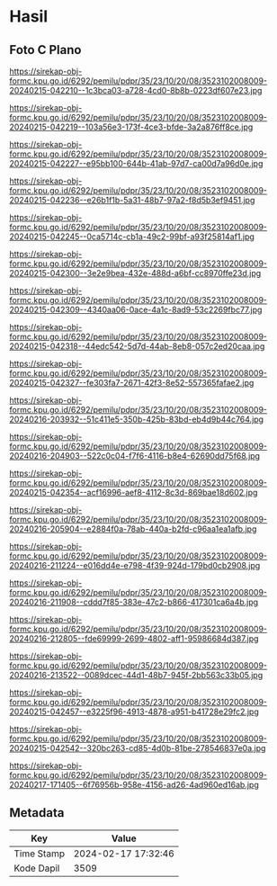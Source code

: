 # Hasil

## Foto C Plano

https://sirekap-obj-formc.kpu.go.id/6292/pemilu/pdpr/35/23/10/20/08/3523102008009-20240215-042210--1c3bca03-a728-4cd0-8b8b-0223df607e23.jpg

https://sirekap-obj-formc.kpu.go.id/6292/pemilu/pdpr/35/23/10/20/08/3523102008009-20240215-042219--103a56e3-173f-4ce3-bfde-3a2a876ff8ce.jpg

https://sirekap-obj-formc.kpu.go.id/6292/pemilu/pdpr/35/23/10/20/08/3523102008009-20240215-042227--e95bb100-644b-41ab-97d7-ca00d7a96d0e.jpg

https://sirekap-obj-formc.kpu.go.id/6292/pemilu/pdpr/35/23/10/20/08/3523102008009-20240215-042236--e26b1f1b-5a31-48b7-97a2-f8d5b3ef9451.jpg

https://sirekap-obj-formc.kpu.go.id/6292/pemilu/pdpr/35/23/10/20/08/3523102008009-20240215-042245--0ca5714c-cb1a-49c2-99bf-a93f25814af1.jpg

https://sirekap-obj-formc.kpu.go.id/6292/pemilu/pdpr/35/23/10/20/08/3523102008009-20240215-042300--3e2e9bea-432e-488d-a6bf-cc8970ffe23d.jpg

https://sirekap-obj-formc.kpu.go.id/6292/pemilu/pdpr/35/23/10/20/08/3523102008009-20240215-042309--4340aa06-0ace-4a1c-8ad9-53c2269fbc77.jpg

https://sirekap-obj-formc.kpu.go.id/6292/pemilu/pdpr/35/23/10/20/08/3523102008009-20240215-042318--44edc542-5d7d-44ab-8eb8-057c2ed20caa.jpg

https://sirekap-obj-formc.kpu.go.id/6292/pemilu/pdpr/35/23/10/20/08/3523102008009-20240215-042327--fe303fa7-2671-42f3-8e52-557365fafae2.jpg

https://sirekap-obj-formc.kpu.go.id/6292/pemilu/pdpr/35/23/10/20/08/3523102008009-20240216-203932--51c411e5-350b-425b-83bd-eb4d9b44c764.jpg

https://sirekap-obj-formc.kpu.go.id/6292/pemilu/pdpr/35/23/10/20/08/3523102008009-20240216-204903--522c0c04-f7f6-4116-b8e4-62690dd75f68.jpg

https://sirekap-obj-formc.kpu.go.id/6292/pemilu/pdpr/35/23/10/20/08/3523102008009-20240215-042354--acf16996-aef8-4112-8c3d-869bae18d602.jpg

https://sirekap-obj-formc.kpu.go.id/6292/pemilu/pdpr/35/23/10/20/08/3523102008009-20240216-205904--e2884f0a-78ab-440a-b2fd-c96aa1ea1afb.jpg

https://sirekap-obj-formc.kpu.go.id/6292/pemilu/pdpr/35/23/10/20/08/3523102008009-20240216-211224--e016dd4e-e798-4f39-924d-179bd0cb2908.jpg

https://sirekap-obj-formc.kpu.go.id/6292/pemilu/pdpr/35/23/10/20/08/3523102008009-20240216-211908--cddd7f85-383e-47c2-b866-417301ca6a4b.jpg

https://sirekap-obj-formc.kpu.go.id/6292/pemilu/pdpr/35/23/10/20/08/3523102008009-20240216-212805--fde69999-2699-4802-aff1-95986684d387.jpg

https://sirekap-obj-formc.kpu.go.id/6292/pemilu/pdpr/35/23/10/20/08/3523102008009-20240216-213522--0089dcec-44d1-48b7-945f-2bb563c33b05.jpg

https://sirekap-obj-formc.kpu.go.id/6292/pemilu/pdpr/35/23/10/20/08/3523102008009-20240215-042457--e3225f96-4913-4878-a951-b41728e29fc2.jpg

https://sirekap-obj-formc.kpu.go.id/6292/pemilu/pdpr/35/23/10/20/08/3523102008009-20240215-042542--320bc263-cd85-4d0b-81be-278546837e0a.jpg

https://sirekap-obj-formc.kpu.go.id/6292/pemilu/pdpr/35/23/10/20/08/3523102008009-20240217-171405--6f76956b-958e-4156-ad26-4ad960ed16ab.jpg


## Metadata

| Key        | Value               |
| ---------- | ------------------- |
| Time Stamp | 2024-02-17 17:32:46 |
| Kode Dapil | 3509                |



